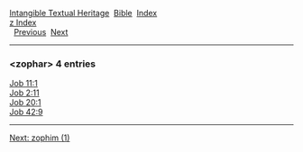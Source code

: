 [Intangible Textual Heritage](../../index)  [Bible](../index) 
[Index](index)   
[z Index](_z_)  
  [Previous](c12838)  [Next](c12840) 

------------------------------------------------------------------------

### &lt;zophar&gt; 4 entries

[Job 11:1](../kjv/job011.htm#001)  
[Job 2:11](../kjv/job002.htm#011)  
[Job 20:1](../kjv/job020.htm#001)  
[Job 42:9](../kjv/job042.htm#009)  

------------------------------------------------------------------------

[Next: zophim (1)](c12840)
